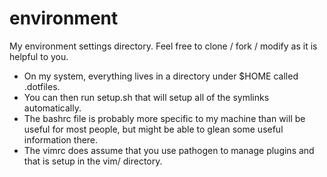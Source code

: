 environment
===========

My environment settings directory. Feel free to clone / fork / modify as it is helpful to you.

* On my system, everything lives in a directory under $HOME called .dotfiles.
* You can then run setup.sh that will setup all of the symlinks automatically.
* The bashrc file is probably more specific to my machine than will be
  useful for most people, but might be able to glean some useful information
  there.
* The vimrc does assume that you use pathogen to manage plugins and that is
  setup in the vim/ directory.
